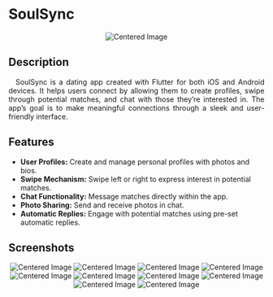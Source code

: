 # SoulSync
<p align="center">
  <img src="https://github.com/user-attachments/assets/129e50b1-c4e5-4d24-a5b4-39918b00eeb0" alt="Centered Image" />
</p>

## Description

<p align="justify">
&emsp;SoulSync is a dating app created with Flutter for both iOS and Android devices. It helps users connect by allowing them to create profiles, swipe through potential matches, and chat with those they’re interested in. The app’s goal is to make meaningful connections through a sleek and user-friendly interface.
</p>

## Features
* **User Profiles:** Create and manage personal profiles with photos and bios.
* **Swipe Mechanism:** Swipe left or right to express interest in potential matches.
* **Chat Functionality:** Message matches directly within the app.
* **Photo Sharing:** Send and receive photos in chat.
* **Automatic Replies:** Engage with potential matches using pre-set automatic replies.

## Screenshots
<p align="center">
 <img src="![Screenshot 1](https://github.com/user-attachments/assets/129e50b1-c4e5-4d24-a5b4-39918b00eeb0)" alt="Centered Image" />
 <img src="![Screenshot 2](https://github.com/user-attachments/assets/f7338af3-2fbe-4757-b0ed-c13f61bab77a)" alt="Centered Image" />
 <img src="![Screenshot 3](https://github.com/user-attachments/assets/5f03a9d6-e623-42ef-9cb5-8f8ae0e6565f)" alt="Centered Image" />
 <img src="![Screenshot 4](https://github.com/user-attachments/assets/87bd5721-530f-4ede-a7ee-b15fffef6b02)" alt="Centered Image" />
 <img src="![Screenshot 5](https://github.com/user-attachments/assets/804c2d8d-b5ea-43db-af51-233f6cbbe105)" alt="Centered Image" />
 <img src="![Screenshot 6](https://github.com/user-attachments/assets/ccafa925-bc46-41df-82ee-f94c9662e551)" alt="Centered Image" />
 <img src="![Screenshot 7](https://github.com/user-attachments/assets/5f098052-e225-4489-9d08-f3e1acf0e5e4)" alt="Centered Image" />
 <img src="![Screenshot 8](https://github.com/user-attachments/assets/b5ff16ea-b8c6-466b-b69a-4061e734cac0)" alt="Centered Image" />
 <img src="![Screenshot 9](https://github.com/user-attachments/assets/33354828-ff58-406d-880e-72b7b5802d5a)" alt="Centered Image" />
 <img src="![Screenshot 10](https://github.com/user-attachments/assets/771740fa-2710-4e13-aaff-28d813c2041c)" alt="Centered Image" />
</p>



